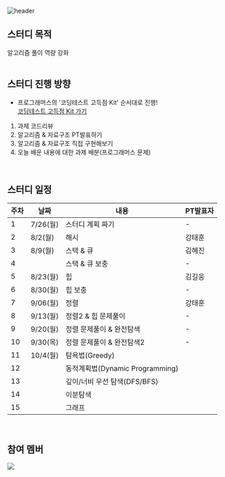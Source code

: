 ![header](https://capsule-render.vercel.app/api?type=waving&color=gradient&height=200&section=header&text=GUMI1+ALGO+STUDY&fontSize=50&fontAlignY=40&fontAlign=35)

## 스터디 목적

알고리즘 풀이 역량 강화   
<br/>

## 스터디 진행 방향

* 프로그래머스의 '코딩테스트 고득점 Kit' 순서대로 진행!  
  <a href="https://programmers.co.kr/learn/challenges">코딩테스트 고득점 Kit 가기</a>

1. 과제 코드리뷰
2. 알고리즘 & 자료구조 PT발표하기
3. 알고리즘 & 자료구조 직접 구현해보기
4. 오늘 배운 내용에 대한 과제 배분(프로그래머스 문제)
<br/>

## 스터디 일정

| 주차 | 날짜     | 내용                            | PT발표자 |
| ---- | -------- | ------------------------------- | -------- |
| 1    | 7/26(월) | 스터디 계획 짜기                | -        |
| 2    | 8/2(월)  | 해시                            | 강태훈   |
| 3    | 8/9(월)  | 스택 & 큐                       | 김혜진   |
| 4    |          | 스택 & 큐 보충                  | -       |
| 5    | 8/23(월) | 힙                              | 김길웅   |
| 6    | 8/30(월) | 힙 보충                         | -       |
| 7    | 9/06(월) | 정렬                            | 강태훈   |
| 8    | 9/13(월) | 정렬2 & 힙 문제풀이              | -       |
| 9    | 9/20(월) | 정렬 문제풀이 & 완전탐색         | -        |
| 10   | 9/30(목) | 정렬 문제풀이 & 완전탐색2        | -        |
| 11   | 10/4(월) | 탐욕법(Greedy)                  |          |
| 12   |          | 동적계획법(Dynamic Programming) |          |
| 13   |          | 깊이/너비 우선 탐색(DFS/BFS)    |          |
| 14   |          | 이분탐색                        |          |
| 15   |          | 그래프                          |          |
<br/>

## 참여 멤버
<a href="https://github.com/kgw012/GUMI1_ALGO_STUDY/graphs/contributors">
  <img src="https://contrib.rocks/image?repo=kgw012/GUMI1_ALGO_STUDY" />
</a>

